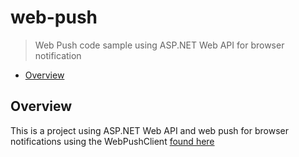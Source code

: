 # web-push

> Web Push code sample using ASP.NET Web API for browser notification

* [Overview](#overview)

<a name="overview"></a>
## Overview
This is a project using ASP.NET Web API and web push for browser notifications using the WebPushClient [found here](https://github.com/web-push-libs/web-push-csharp)